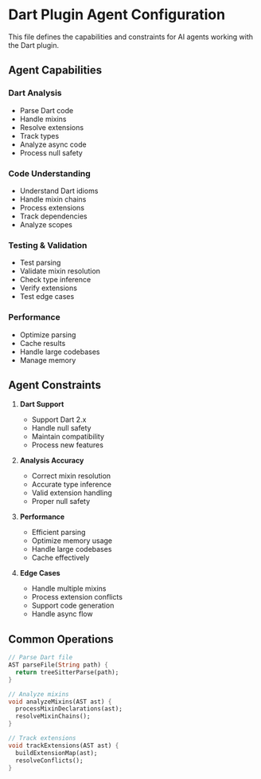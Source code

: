 # Dart Plugin Agent Configuration

This file defines the capabilities and constraints for AI agents working with the Dart plugin.

## Agent Capabilities

### Dart Analysis
- Parse Dart code
- Handle mixins
- Resolve extensions
- Track types
- Analyze async code
- Process null safety

### Code Understanding
- Understand Dart idioms
- Handle mixin chains
- Process extensions
- Track dependencies
- Analyze scopes

### Testing & Validation
- Test parsing
- Validate mixin resolution
- Check type inference
- Verify extensions
- Test edge cases

### Performance
- Optimize parsing
- Cache results
- Handle large codebases
- Manage memory

## Agent Constraints

1. **Dart Support**
   - Support Dart 2.x
   - Handle null safety
   - Maintain compatibility
   - Process new features

2. **Analysis Accuracy**
   - Correct mixin resolution
   - Accurate type inference
   - Valid extension handling
   - Proper null safety

3. **Performance**
   - Efficient parsing
   - Optimize memory usage
   - Handle large codebases
   - Cache effectively

4. **Edge Cases**
   - Handle multiple mixins
   - Process extension conflicts
   - Support code generation
   - Handle async flow

## Common Operations

```dart
// Parse Dart file
AST parseFile(String path) {
  return treeSitterParse(path);
}

// Analyze mixins
void analyzeMixins(AST ast) {
  processMixinDeclarations(ast);
  resolveMixinChains();
}

// Track extensions
void trackExtensions(AST ast) {
  buildExtensionMap(ast);
  resolveConflicts();
}
``` 